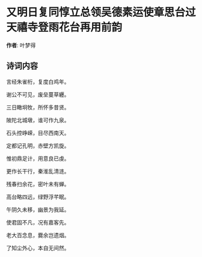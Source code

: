 # 又明日复同惇立总领吴德素运使章思台过天禧寺登雨花台再用前韵

**作者**: 叶梦得

## 诗词内容

言经朱雀桁，复度白鸡年。

谢公不可见，废垒蔓草纒。

三日瞰坰牧，所怀多昔贤。

陂陀北城墩，谁可作九泉。

石头控峥嵘，目尽西南天。

定都记孔明，赤壁方凯旋。

惟初鼎足计，用意良已虔。

更作长干行，秦淮乱清涟。

残春扫余花，密叶未有蝉。

高台略四远，绿野浮芊眠。

午阴久未移，幽景为我延。

使君固不凡，况有嘉客先。

老大百念息，爨余岂遗烟。

了知尘外心，本自无间然。

